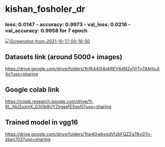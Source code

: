 # kishan_fosholer_dr

### loss: 0.0147 - accuracy: 0.9973 - val_loss: 0.0216 - val_accuracy: 0.9958 for 7 epoch 
<a href="https://imgbb.com/"><img src="https://i.ibb.co/p1jKzzT/Screenshot-from-2021-10-17-00-16-50.png" alt="Screenshot-from-2021-10-17-00-16-50" border="0"></a>

## Datasets link (around 5000+ images)
https://drive.google.com/drive/folders/1h1K44i04okREV64N2ylViTy74AHxJt4x?usp=sharing

## Google colab link
https://colab.research.google.com/drive/1l-6L_NU2uzmX_G3Ob9UYZkgaefESgsl5?usp=sharing

## Trained model in vgg16
https://drive.google.com/drive/folders/1hp4GwbvodVfJbFQZZg78vGTn-zbxn703?usp=sharing
